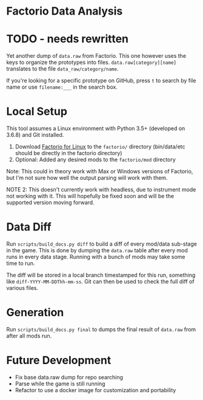 # Factorio Data Analysis

# TODO - needs rewritten

Yet another dump of `data.raw` from Factorio. This one however uses the keys to organize the prototypes into files.
`data.raw[category][name]` translates to the file `data_raw/category/name`.

If you're looking for a specific prototype on GitHub, press `t` to search by file name or use `filename:___` in the
search box.


# Local Setup
This tool assumes a Linux environment with Python 3.5+ (developed on 3.6.8) and Git installed.

[comment]: <> (1. Download [Factorio headless]&#40;https://factorio.com/get-download/latest/headless/linux64&#41; to the `factorio/` directory.)
1. Download [Factorio for Linux](https://www.factorio.com/download) to the `factorio/` directory (bin/data/etc should be
   directly in the factorio directory)
2. Optional: Added any desired mods to the `factorio/mod` directory

Note: This could in theory work with Max or Windows versions of Factorio, but I'm not sure how well the output parsing
will work with them.

NOTE 2: This doesn't currently work with headless, due to instrument mode not working with it. This will hopefully be
fixed soon and will be the supported version moving forward.


# Data Diff
Run `scripts/build_docs.py diff` to build a diff of every mod/data sub-stage in the game. This is done by dumping the
`data.raw` table after every mod runs in every data stage. Running with a bunch of mods may take some time to run.

The diff will be stored in a local branch timestamped for this run, something like `diff-YYYY-MM-DDThh-mm-ss`. Git can
then be used to check the full diff of various files.


# Generation
Run `scripts/build_docs.py final` to dumps the final result of `data.raw` from after all mods run.


# Future Development
* Fix base data.raw dump for repo searching
* Parse while the game is still running
* Refactor to use a docker image for customization and portability
